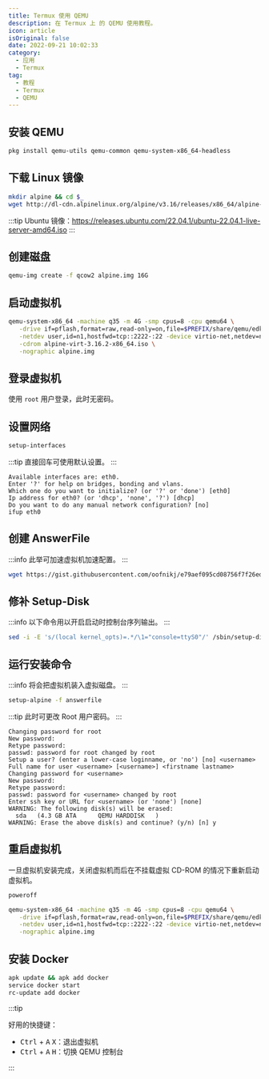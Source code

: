 ```yaml
---
title: Termux 使用 QEMU
description: 在 Termux 上 的 QEMU 使用教程。
icon: article
isOriginal: false
date: 2022-09-21 10:02:33
category:
  - 应用
  - Termux
tag:
  - 教程
  - Termux
  - QEMU
---
```


## 安装 QEMU

```sh
pkg install qemu-utils qemu-common qemu-system-x86_64-headless
```

## 下载 Linux 镜像

```sh
mkdir alpine && cd $_
wget http://dl-cdn.alpinelinux.org/alpine/v3.16/releases/x86_64/alpine-virt-3.16.2-x86_64.iso
```

:::tip
Ubuntu 镜像：<https://releases.ubuntu.com/22.04.1/ubuntu-22.04.1-live-server-amd64.iso>
:::

## 创建磁盘

```sh
qemu-img create -f qcow2 alpine.img 16G
```

## 启动虚拟机

```sh
qemu-system-x86_64 -machine q35 -m 4G -smp cpus=8 -cpu qemu64 \
   -drive if=pflash,format=raw,read-only=on,file=$PREFIX/share/qemu/edk2-x86_64-code.fd \
   -netdev user,id=n1,hostfwd=tcp::2222-:22 -device virtio-net,netdev=n1 \
   -cdrom alpine-virt-3.16.2-x86_64.iso \
   -nographic alpine.img
```

## 登录虚拟机

使用 `root` 用户登录，此时无密码。

## 设置网络

```sh
setup-interfaces
```

:::tip
直接回车可使用默认设置。
:::

```console
Available interfaces are: eth0.
Enter '?' for help on bridges, bonding and vlans.
Which one do you want to initialize? (or '?' or 'done') [eth0]
Ip address for eth0? (or 'dhcp', 'none', '?') [dhcp]
Do you want to do any manual network configuration? [no]
ifup eth0
```

## 创建 AnswerFile

:::info
此举可加速虚拟机加速配置。
:::

```sh
wget https://gist.githubusercontent.com/oofnikj/e79aef095cd08756f7f26ed244355d62/raw/answerfile
```

## 修补 Setup-Disk

:::info
以下命令用以开启启动时控制台序列输出。
:::

```sh
sed -i -E 's/(local kernel_opts)=.*/\1="console=ttyS0"/' /sbin/setup-disk
```

## 运行安装命令

:::info
将会把虚拟机装入虚拟磁盘。
:::

```sh
setup-alpine -f answerfile
```

:::tip
此时可更改 Root 用户密码。
:::

```console
Changing password for root
New password:
Retype password:
passwd: password for root changed by root
Setup a user? (enter a lower-case loginname, or 'no') [no] <username>
Full name for user <username> [<username>] <firstname lastname>
Changing password for <username>
New password:
Retype password:
passwd: password for <username> changed by root
Enter ssh key or URL for <username> (or 'none') [none]
WARNING: The following disk(s) will be erased:
  sda   (4.3 GB ATA      QEMU HARDDISK   )
WARNING: Erase the above disk(s) and continue? (y/n) [n] y
```

## 重启虚拟机

一旦虚拟机安装完成，关闭虚拟机而后在不挂载虚拟 CD-ROM 的情况下重新启动虚拟机。

```sh
poweroff
```

```sh
qemu-system-x86_64 -machine q35 -m 4G -smp cpus=8 -cpu qemu64 \
   -drive if=pflash,format=raw,read-only=on,file=$PREFIX/share/qemu/edk2-x86_64-code.fd \
   -netdev user,id=n1,hostfwd=tcp::2222-:22 -device virtio-net,netdev=n1 \
   -nographic alpine.img
```

## 安装 Docker

```sh
apk update && apk add docker
service docker start
rc-update add docker
```

:::tip

好用的快捷键：

- <kbd>Ctrl</kbd> + <kbd>A</kbd> <kbd>X</kbd>：退出虚拟机
- <kbd>Ctrl</kbd> + <kbd>A</kbd> <kbd>H</kbd>：切换 QEMU 控制台

:::
